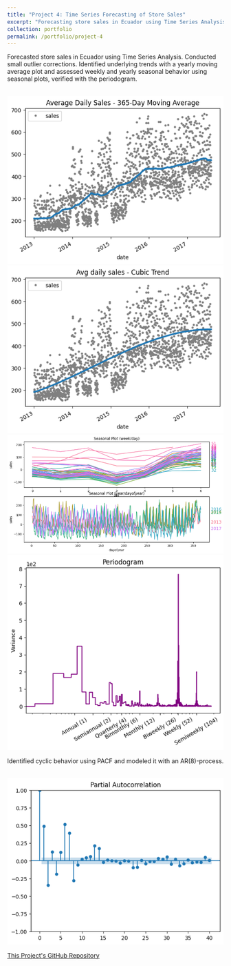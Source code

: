```yaml
---
title: "Project 4: Time Series Forecasting of Store Sales"
excerpt: "Forecasting store sales in Ecuador using Time Series Analysis"
collection: portfolio
permalink: /portfolio/project-4
---
```


Forecasted store sales in Ecuador using Time Series Analysis. Conducted small outlier corrections. Identified underlying trends with a yearly moving average plot and assessed weekly and yearly seasonal behavior using seasonal plots, verified with the periodogram.

<br/><img src='/Projects/TSA/Observation.png'>
<br/><img src='/Projects/TSA/MA.png'>
<br/><img src='/Projects/TSA/Correlation.png'>
<br/><img src='/Projects/TSA/Periodogramm.png'>

Identified cyclic behavior using PACF and modeled it with an AR(8)-process.

<br/><img src='/Projects/TSA/PACF.png'>

[This Project's GitHub Repository](https://github.com/lbrilh/Portfolio/tree/main/Time%20Series%20Forecasting)
